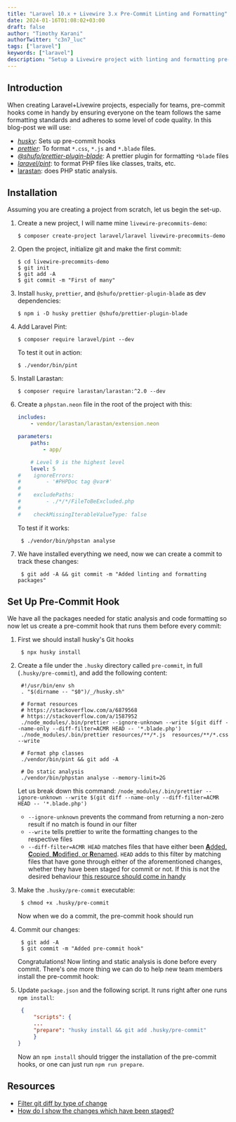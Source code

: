 ```yaml
---
title: "Laravel 10.x + Livewire 3.x Pre-Commit Linting and Formatting"
date: 2024-01-16T01:08:02+03:00
draft: false
author: "Timothy Karani"
authorTwitter: "c3n7_luc"
tags: ["laravel"]
keywords: ["laravel"]
description: "Setup a Livewire project with linting and formatting pre-commit hooks"
---
```


## Introduction

When creating Laravel+Livewire projects, especially for teams, pre-commit hooks come in handy by ensuring everyone on the team follows the same formatting standards and adheres to some level of code quality. In this blog-post we will use:

-   [_husky_](https://github.com/typicode/husky): Sets up pre-commit hooks
-   [_prettier_](https://github.com/prettier/prettier): To format `*.css`, `*.js` and `*.blade` files.
-   [_@shufo/prettier-plugin-blade_](https://github.com/shufo/prettier-plugin-blade): A prettier plugin for formatting `*blade` files
-   [_laravel/pint_](https://github.com/laravel/pint): to format PHP files like classes, traits, etc.
-   [larastan](https://github.com/larastan/larastan): does PHP static analysis.

## Installation

Assuming you are creating a project from scratch, let us begin the set-up.

1. Create a new project, I will name mine `livewire-precommits-demo`:
    ```shell
    $ composer create-project laravel/laravel livewire-precommits-demo
    ```
2. Open the project, initialize git and make the first commit:
    ```shell
    $ cd livewire-precommits-demo
    $ git init
    $ git add -A
    $ git commit -m "First of many"
    ```
3. Install `husky`, `prettier`, and `@shufo/prettier-plugin-blade` as dev dependencies:
    ```shell
    $ npm i -D husky prettier @shufo/prettier-plugin-blade
    ```
4. Add Laravel Pint:
    ```shell
    $ composer require laravel/pint --dev
    ```
    To test it out in action:
    ```shell
    $ ./vendor/bin/pint
    ```
5. Install Larastan:
    ```shell
    $ composer require larastan/larastan:^2.0 --dev
    ```
6. Create a `phpstan.neon` file in the root of the project with this:

    ```yaml
    includes:
        - vendor/larastan/larastan/extension.neon

    parameters:
        paths:
            - app/

        # Level 9 is the highest level
        level: 5
    #    ignoreErrors:
    #        - '#PHPDoc tag @var#'
    #
    #    excludePaths:
    #        - ./*/*/FileToBeExcluded.php
    #
    #    checkMissingIterableValueType: false
    ```

    To test if it works:

    ```shell
     $ ./vendor/bin/phpstan analyse
    ```

7. We have installed everything we need, now we can create a commit to track these changes:
    ```shell
     $ git add -A && git commit -m "Added linting and formatting packages"
    ```

## Set Up Pre-Commit Hook

We have all the packages needed for static analysis and code formatting so now let us create a pre-commit hook that runs them before every commit:

1. First we should install husky's Git hooks
    ```shell
     $ npx husky install
    ```
2. Create a file under the `.husky` directory called `pre-commit`, in full (`.husky/pre-commit`), and add the following content:

    ```shell
     #!/usr/bin/env sh
     . "$(dirname -- "$0")/_/husky.sh"

     # Format resources
     # https://stackoverflow.com/a/6879568
     # https://stackoverflow.com/a/1587952
     ./node_modules/.bin/prettier --ignore-unknown --write $(git diff --name-only --diff-filter=ACMR HEAD -- '*.blade.php')
     ./node_modules/.bin/prettier resources/**/*.js  resources/**/*.css --write

     # Format php classes
     ./vendor/bin/pint && git add -A

     # Do static analysis
     ./vendor/bin/phpstan analyse --memory-limit=2G
    ```

    Let us break down this command: `/node_modules/.bin/prettier --ignore-unknown --write $(git diff --name-only --diff-filter=ACMR HEAD -- '*.blade.php')`

    - `--ignore-unknown` prevents the command from returning a non-zero result if no match is found in our filter
    - `--write` tells prettier to write the formatting changes to the respective files
    - `--diff-filter=ACMR HEAD` matches files that have either been [**A**dded, **C**opied, **M**odified, or **R**enamed](https://stackoverflow.com/a/6879568). `HEAD` adds to this filter by matching files that have gone through either of the aforementioned changes, whether they have been staged for commit or not. If this is not the desired behaviour [this resource should come in handy](https://stackoverflow.com/a/1587952)

3. Make the `.husky/pre-commit` executable:
    ```shell
     $ chmod +x .husky/pre-commit
    ```
    Now when we do a commit, the pre-commit hook should run
4. Commit our changes:
    ```shell
     $ git add -A
     $ git commit -m "Added pre-commit hook"
    ```
    Congratulations! Now linting and static analysis is done before every commit. There's one more thing we can do to help new team members install the pre-commit hook:
5. Update `package.json` and the following script. It runs right after one runs `npm install`:
    ```json
     {
         "scripts": {
         ...
         "prepare": "husky install && git add .husky/pre-commit"
         }
    }
    ```
    Now an `npm install` should trigger the installation of the pre-commit hooks, or one can just run `npm run prepare`.

## Resources

-   [Filter git diff by type of change](https://stackoverflow.com/a/6879568)
-   [How do I show the changes which have been staged?](https://stackoverflow.com/a/1587952)
